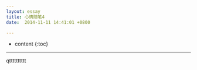 ```yaml
---
layout: essay
title: 心情随笔4
date:  2014-11-11 14:41:01 +0800

---
```


* content
{:toc}



---------
qtttttttttt

